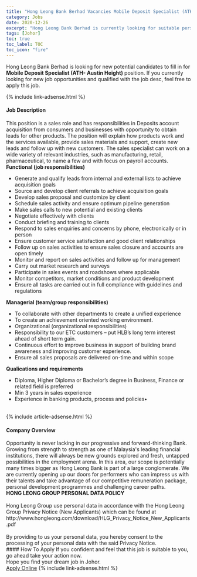 ```yaml
---
title: "Hong Leong Bank Berhad Vacancies Mobile Deposit Specialist (ATH- Austin Height)" 
category: Jobs 
date: 2020-12-26 
excerpt: "Hong Leong Bank Berhad is currently looking for suitable person to fill in the Mobile Deposit Specialist (ATH- Austin Height) which positioned at Johor" 
tags: [Johor] 
toc: true 
toc_label: TOC 
toc_icon: "fire" 
--- 
```


<p>Hong Leong Bank Berhad is looking for new potential candidates to fill in for <b>Mobile Deposit Specialist (ATH- Austin Height)</b> position. If you currently looking for new job opportunities and qualified with the job desc, feel free to apply this job.
</p>{% include link-adsense.html %} 
<div><div><div><h4>Job Description</h4></div></div><div><div><span><div><div><div>This position is a sales role and has responsibilities in Deposits account acquisition from consumers and businesses with opportunity to obtain leads for other products. The position will explain how products work and the services available, provide sales materials and support, create new leads and follow up with new customers. The sales specialist can work on a wide variety of relevant industries, such as manufacturing, retail, pharmaceutical, to name a few and with focus on payroll accounts.</div><div><strong>Functional (job responsibilities)</strong></div><ul><li>Generate and qualify leads from internal and external lists to achieve acquisition goals</li><li>Source and develop client referrals to achieve acquisition goals</li><li>Develop sales proposal and customize by client</li><li>Schedule sales activity and ensure optimum pipeline generation</li><li>Make sales calls to new potential and existing clients</li><li>Negotiate effectively with clients</li><li>Conduct briefing and training to clients</li><li>Respond to sales enquiries and concerns by phone, electronically or in person</li><li>Ensure customer service satisfaction and good client relationships</li><li>Follow up on sales activities to ensure sales closure and accounts are open timely</li><li>Monitor and report on sales activities and follow up for management</li><li>Carry out market research and surveys</li><li>Participate in sales events and roadshows where applicable</li><li>Monitor competitors, market conditions and product development</li><li>Ensure all tasks are carried out in full compliance with guidelines and regulations</li></ul><div><strong>Managerial (team/group responsibilities)</strong></div><ul><li>To collaborate with other departments to create a unified experience</li><li>To create an achievement oriented working environment.</li><li>Organizational (organizational responsibilities)</li><li>Responsibility to our ETC customers &#8211; put HLB&#8217;s long term interest ahead of short term gain.</li><li>Continuous effort to improve business in support of building brand awareness and improving customer experience.</li><li>Ensure all sales proposals are delivered on-time and within scope</li></ul><div><strong>Qualications and requirements</strong></div><ul><li>Diploma, Higher Diploma or Bachelor&#8217;s degree in Business, Finance or related field is preferred</li><li>Min 3 years in sales experience</li><li>Experience in banking products, process and policies&#8226;<br>&#160;</li></ul></div></div></span></div></div></div> 
{% include article-adsense.html %} 
<div><div><div><h4>Company Overview</h4></div></div><div><div><span><div><div>
	Opportunity is never lacking in our progressive and forward-thinking Bank. Growing from strength to strength as one of Malaysia's leading financial institutions, there will always be new grounds explored and fresh, untapped possibilities in the employment arena. In this area, our scope is potentially many times bigger as Hong Leong Bank is part of a large conglomerate. We are currently opening up our doors for performers who can impress us with their talents and take advantage of our competitive remuneration package, personal development programmes and challenging career paths.</div>
<div>
<strong>HONG LEONG GROUP PERSONAL DATA POLICY</strong><br>
	&#160;</div>
<div>
	Hong Leong Group use personal data in accordance with the Hong Leong Group Privacy Notice (New Applicants) which can be found at http://www.hongleong.com/download/HLG_Privacy_Notice_New_Applicants.pdf<br>
	&#160;</div>
<div>
	By providing to us your personal data, you hereby consent to the processing of your personal data with the said Privacy Notice.</div></div></span></div></div></div> 
#### How To Apply 
If you confident and feel that this job is suitable to you, go ahead take your action now. <br/> 
Hope you find your dream job in Johor. <br/> 
<a href="https://www.jobstreet.com.my/en/job/mobile-deposit-specialist-ath-austin-height-4441843?jobId=jobstreet-my-job-4441843&sectionRank=7&token=0~93fb1e9f-54cb-45e2-9226-02f4569c0423&fr=SRP%20View%20In%20New%20Ta" class="btn btn--info" target="_blank" rel="nofollow noopenner">Apply Online</a> 
{% include link-adsense.html %} 